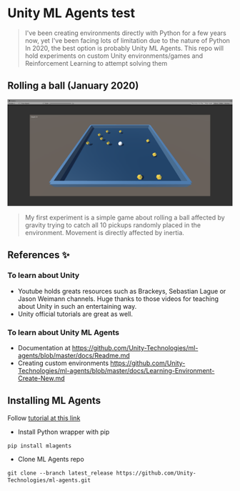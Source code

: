# Unity ML Agents test

> I've been creating environments directly with Python for a few years now, yet I've been facing lots of limitation due to the nature of Python<br>
> In 2020, the best option is probably Unity ML Agents. 
> This repo will hold experiments on custom Unity environments/games and Reinforcement Learning to attempt solving them

## Rolling a ball (January 2020)
![](rolling_a_ball/rollingaball1.png)
> My first experiment is a simple game about rolling a ball affected by gravity trying to catch all 10 pickups randomly placed in the environment. Movement is directly affected by inertia.  


## References ✨
### To learn about Unity
- Youtube holds greats resources such as Brackeys, Sebastian Lague or Jason Weimann channels. Huge thanks to those videos for teaching about Unity in such an entertaining way. 
- Unity official tutorials are great as well. 


### To learn about Unity ML Agents
- Documentation at https://github.com/Unity-Technologies/ml-agents/blob/master/docs/Readme.md
- Creating custom environments https://github.com/Unity-Technologies/ml-agents/blob/master/docs/Learning-Environment-Create-New.md




## Installing ML Agents
Follow [tutorial at this link](https://github.com/Unity-Technologies/ml-agents/blob/master/docs/Installation.md)

- Install Python wrapper with pip
```
pip install mlagents
```
- Clone ML Agents repo
``` 
git clone --branch latest_release https://github.com/Unity-Technologies/ml-agents.git
```